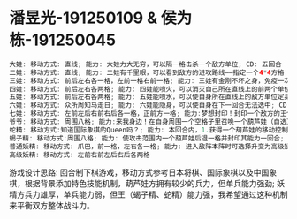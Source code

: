 # 潘昱光-191250109 & 侯为栋-191250045  

```java
大娃: 移动方式: 直线; 能力: 大娃力大无穷，可以隔一格击杀一个敌方单位; CD: 五回合  
二娃: 移动方式: 直线; 能力: 二娃有千里眼，可以看到敌方的进攻路线——指定一个4*4方格（至少含有一个敌方单位），对手下回合仅可选择此方格内的单位移动或使用技能(限定技)  
三娃: 移动方式: 前后左右各一格，左前一格右前一格; 能力: 三娃有金刚不坏之身，免疫一次死亡(锁定技，限定技)  
四娃: 移动方式: 前后左右各两格; 能力: 四娃能喷火，可以消灭自己所在直线上的前两个单位; CD: 五回合  
五娃: 移动方式: 前后左右各两格; 能力: 五娃能喷水，可以使自身所在直线上的敌方单位定身一回合; CD: 五回合  
六娃: 移动方式: 众所周知马走日; 能力: 六娃能隐身，可以使自身在下一回合无法选中; CD: 五回合  
七娃: 移动方式: 左前左后右前右后各一格，正前方一格; 能力:梦想封印！封印一个敌方的王使之下回合不能使用技能; CD: 十回合  
爷爷: 移动方式: 周围八格; 能力:来我身边！在自身周围一个空格子里召唤一个葫芦娃（自选），死去的葫芦娃会复活，活着的葫芦娃会传送（限定技）  
蛇精: 移动方式:知道国际象棋的Queen吗？; 能力: 本回合内，1.获得一个葫芦娃的移动控制权2.获得一个葫芦娃的技能控制权（翻转技，限定技）（不可以直接击杀爷爷）  
蝎子精: 移动方式:周围八格; 能力: 使攻击范围内一个葫芦娃后退一格并封印其能力一回合; CD:四回合  
普通妖精: 移动方式: 爪巴，前一格，左右各一格; 能力: 进入敌阵本阵时可选择升变为高级妖精  
高级妖精: 移动方式: 左前右前左后右后各两格  
```

游戏设计思路: 回合制下棋游戏，移动方式参考日本将棋、国际象棋以及中国象棋，根据背景添加特色技能机制，葫芦娃方拥有较少的兵力，但单兵能力强劲; 妖精方兵力雄厚，单兵能力弱，但王（蝎子精、蛇精）能力强，我希望通过这种机制来平衡双方整体战斗力。  
